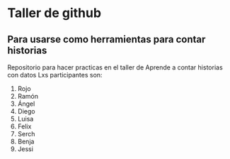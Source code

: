 # Taller de github
## Para usarse como herramientas para contar historias

Repositorio para hacer practicas en el taller de Aprende a contar historias con datos
Lxs participantes son:
1. Rojo
1. Ramón
1. Ángel
1. Diego
1. Luisa
1. Felix
1. Serch
1. Benja
1. Jessi

